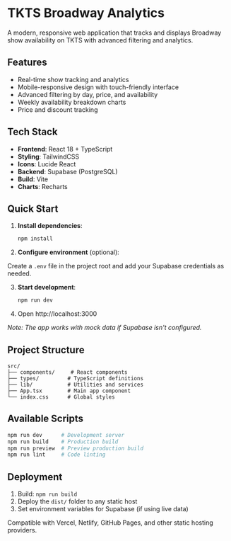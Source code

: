 # TKTS Broadway Analytics

A modern, responsive web application that tracks and displays Broadway show availability on TKTS with advanced filtering and analytics.

## Features

- Real-time show tracking and analytics
- Mobile-responsive design with touch-friendly interface
- Advanced filtering by day, price, and availability
- Weekly availability breakdown charts
- Price and discount tracking

## Tech Stack

- **Frontend**: React 18 + TypeScript
- **Styling**: TailwindCSS
- **Icons**: Lucide React
- **Backend**: Supabase (PostgreSQL)
- **Build**: Vite
- **Charts**: Recharts

## Quick Start

1. **Install dependencies**:
   ```bash
   npm install
   ```
2. **Configure environment** (optional):

  Create a `.env` file in the project root and add your Supabase credentials as needed.

3. **Start development**:
   ```bash
   npm run dev
   ```

4. Open http://localhost:3000

*Note: The app works with mock data if Supabase isn't configured.*

## Project Structure

```
src/
├── components/     # React components
├── types/         # TypeScript definitions
├── lib/           # Utilities and services
├── App.tsx        # Main app component
└── index.css      # Global styles
```

## Available Scripts

```bash
npm run dev      # Development server
npm run build    # Production build
npm run preview  # Preview production build
npm run lint     # Code linting
```

## Deployment

1. Build: `npm run build`
2. Deploy the `dist/` folder to any static host
3. Set environment variables for Supabase (if using live data)

Compatible with Vercel, Netlify, GitHub Pages, and other static hosting providers.
